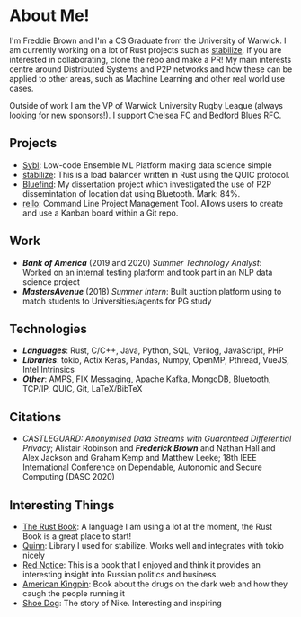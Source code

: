 # About Me!

I'm Freddie Brown and I'm a CS Graduate from the University of Warwick. I am currently working on a lot of Rust projects such as [stabilize](https://github.com/FreddieBrown/stabilize). If you are interested in collaborating, clone the repo and make a PR! My main interests centre around Distributed Systems and P2P networks and how these can be applied to other areas, such as Machine Learning and other real world use cases.

Outside of work I am the VP of Warwick University Rugby League (always looking for new sponsors!). I support Chelsea FC and Bedford Blues RFC.

## Projects

- [Sybl](https://www.youtube.com/watch?v=DveGa9gjLDo&t=1149s): Low-code Ensemble ML Platform making data science simple
- [stabilize](https://github.com/FreddieBrown/stabilize): This is a load balancer written in Rust using the QUIC protocol.
- [Bluefind](https://github.com/FreddieBrown/Bluefind): My dissertation project which investigated the use of P2P dissemintation of location dat using Bluetooth. Mark: 84%.
- [rello](https://github.com/FreddieBrown/rello): Command Line Project Management Tool. Allows users to create and use a Kanban board within a Git repo.

## Work

- ***Bank of America*** (2019 and 2020) *Summer Technology Analyst*: Worked on an internal testing platform and took part in an NLP data science project
- ***MastersAvenue*** (2018) *Summer Intern*: Built auction platform using to match students to Universities/agents for PG study

## Technologies

- ***Languages***: Rust, C/C++, Java, Python, SQL, Verilog, JavaScript, PHP
- ***Libraries***: tokio, Actix Keras, Pandas, Numpy, OpenMP, Pthread, VueJS, Intel Intrinsics
- ***Other***: AMPS, FIX Messaging, Apache Kafka, MongoDB, Bluetooth, TCP/IP, QUIC, Git, LaTeX/BibTeX

## Citations

- *CASTLEGUARD: Anonymised Data Streams with Guaranteed Differential Privacy*; Alistair Robinson and ***Frederick Brown*** and Nathan Hall and Alex Jackson and Graham Kemp and Matthew Leeke; 18th IEEE International Conference on Dependable, Autonomic and Secure Computing (DASC 2020)

## Interesting Things

- [The Rust Book](https://doc.rust-lang.org/book/title-page.html): A language I am using a lot at the moment, the Rust Book is a great place to start!
- [Quinn](https://github.com/djc/quinn): Library I used for stabilize. Works well and integrates with tokio nicely
- [Red Notice](https://www.amazon.co.uk/Red-Notice-Became-Putins-Enemy/dp/0593072952): This is a book that I enjoyed and think it provides an interesting insight into Russian politics and business.
- [American Kingpin](https://www.amazon.co.uk/American-Kingpin-Criminal-MasterMind-Behind/dp/1591848148): Book about the drugs on the dark web and how they caugh the people running it
- [Shoe Dog](https://www.amazon.co.uk/Shoe-Dog-Memoir-Creator-NIKE/dp/1471146723/ref=tmm_pap_swatch_0?_encoding=UTF8&qid=&sr=): The story of Nike. Interesting and inspiring

